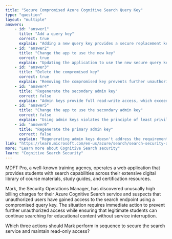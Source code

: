 ```yaml
---
title: "Secure Compromised Azure Cognitive Search Query Key"
type: "question"
layout: "multiple"
answers:
    - id: "answer1"
      title: "Add a query key"
      correct: true
      explain: "Adding a new query key provides a secure replacement key with read-only access to the documents collection, ensuring continued service availability."
    - id: "answer2"
      title: "Change the app to use the new key"
      correct: true
      explain: "Updating the application to use the new secure query key restores search functionality while maintaining read-only access permissions."
    - id: "answer3"
      title: "Delete the compromised key"
      correct: true
      explain: "Removing the compromised key prevents further unauthorized access while maintaining service availability through the new key."
    - id: "answer4"
      title: "Regenerate the secondary admin key"
      correct: false
      explain: "Admin keys provide full read-write access, which exceeds the read-only requirement and increases security risk if compromised again."
    - id: "answer5"
      title: "Change the app to use the secondary admin key"
      correct: false
      explain: "Using admin keys violates the principle of least privilege by providing unnecessary write permissions when only read access is required."
    - id: "answer6"
      title: "Regenerate the primary admin key"
      correct: false
      explain: "Regenerating admin keys doesn't address the requirement for read-only access and could disrupt other services using admin privileges."
link: "https://learn.microsoft.com/en-us/azure/search/search-security-api-keys"
more: "Learn more about Cognitive Search security"
learn: "Cognitive Search Security"
---
```


MDFT Pro, a well-known training agency, operates a web application that provides students with search capabilities across their extensive digital library of course materials, study guides, and certification resources. 

Mark, the Security Operations Manager, has discovered unusually high billing charges for their Azure Cognitive Search service and suspects that unauthorized users have gained access to the search endpoint using a compromised query key. The situation requires immediate action to prevent further unauthorized access while ensuring that legitimate students can continue searching for educational content without service interruption.

Which three actions should Mark perform in sequence to secure the search service and maintain read-only access?